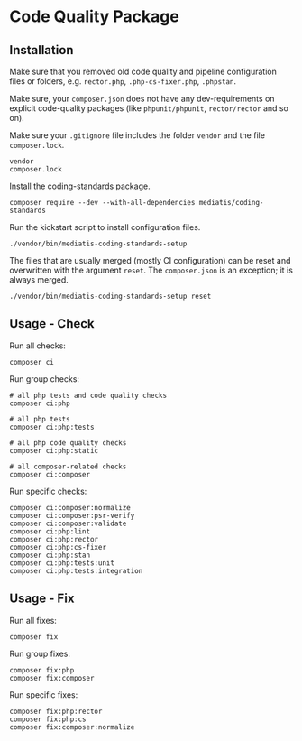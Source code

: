 # Code Quality Package

## Installation

Make sure that you removed old code quality and pipeline configuration files or folders, e.g. `rector.php`, `.php-cs-fixer.php`, `.phpstan`.

Make sure, your `composer.json` does not have any dev-requirements on explicit code-quality packages (like `phpunit/phpunit`, `rector/rector` and so on).

Make sure your `.gitignore` file includes the folder `vendor` and the file `composer.lock`.

```
vendor
composer.lock
```

Install the coding-standards package.

```
composer require --dev --with-all-dependencies mediatis/coding-standards
```

Run the kickstart script to install configuration files.

```
./vendor/bin/mediatis-coding-standards-setup
```

The files that are usually merged (mostly CI configuration) can be reset and overwritten with the argument `reset`. The `composer.json` is an exception; it is always merged.

```
./vendor/bin/mediatis-coding-standards-setup reset
```

## Usage - Check

Run all checks:

```
composer ci
```

Run group checks:

```
# all php tests and code quality checks
composer ci:php

# all php tests
composer ci:php:tests

# all php code quality checks
composer ci:php:static

# all composer-related checks
composer ci:composer
```

Run specific checks:

```
composer ci:composer:normalize
composer ci:composer:psr-verify
composer ci:composer:validate
composer ci:php:lint
composer ci:php:rector
composer ci:php:cs-fixer
composer ci:php:stan
composer ci:php:tests:unit
composer ci:php:tests:integration
```

## Usage - Fix

Run all fixes:

```
composer fix
```

Run group fixes:

```
composer fix:php
composer fix:composer
```

Run specific fixes:

```
composer fix:php:rector
composer fix:php:cs
composer fix:composer:normalize
```
